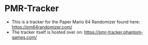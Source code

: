 # PMR-Tracker

* This is a tracker for the Paper Mario 64 Randomizer found here: https://pm64randomizer.com/
* The tracker itself is hosted over on: https://pmr-tracker.phantom-games.com/
